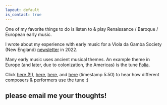```yaml
---
layout: default
is_contact: true
---
```


One of my favorite things to do is listen to & play Renaissance / Baroque / European early music. 

I wrote about my experience with early music for a Viola da Gamba Society (New England) [newsletter](https://vdgsne.org/wp-content/uploads/2017/09/VdGS-NE-Spring-newsletter-2022.pdf) in 2022. 

Many early music uses ancient musical themes. An example theme in Europe (and later, due to colonization, the Americas) is the tune [Folia](https://en.wikipedia.org/wiki/Folia).

Click [here (!!)](https://www.youtube.com/watch?v=wRWv5l3uvaw), [here](https://www.youtube.com/watch?v=kPpaeW3DObU), [here](https://www.youtube.com/watch?v=vZTSzvcW9q8), and [here](https://www.youtube.com/watch?v=q7MqqVecdok) (timestamp 5:50) to hear how different composers & performers use the tune :)

please email me your thoughts!
---
